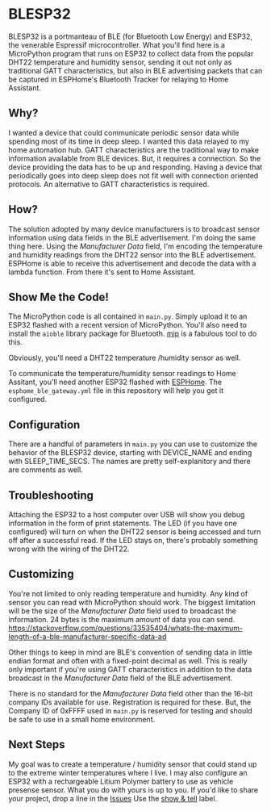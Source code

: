 # BLESP32
BLESP32 is a portmanteau of BLE (for Bluetooth Low Energy) and ESP32, the venerable Espressif microcontroller. What you'll find here is a MicroPython program that runs on ESP32 to collect data from the popular DHT22 temperature and humidity sensor, sending it out not only as traditional GATT characteristics, but also in BLE advertising packets that can be captured in ESPHome's Bluetooth Tracker for relaying to Home Assistant.

## Why?
I wanted a device that could communicate periodic sensor data while spending most of its time in deep sleep. I wanted this data relayed to my home automation hub. GATT characteristics are the traditional way to make information available from BLE devices. But, it requires a connection. So the device providing the data has to be up and responding. Having a device that periodically goes into deep sleep does not fit well with connection oriented protocols. An alternative to GATT characteristics is required.

## How?
The solution adopted by many device manufacturers is to broadcast sensor information using data fields in the BLE advertisement. I'm doing the same thing here. Using the _Manufacturer Data_ field, I'm encoding the temperature and humidity readings from the DHT22 sensor into the BLE advertisement. ESPHome is able to receive this advertisement and decode the data with a lambda function. From there it's sent to Home Assistant.

## Show Me the Code!
The MicroPython code is all contained in `main.py`. Simply upload it to an ESP32 flashed with a recent version of MicroPython. You'll also need to install the `aioble` library package for Bluetooth. [mip](https://docs.micropython.org/en/latest/reference/packages.html) is a fabulous tool to do this.

Obviously, you'll need a DHT22 temperature /humidity sensor as well.

To communicate the temperature/humidity sensor readings to Home Assitant, you'll need another ESP32 flashed with [ESPHome](https://esphome.io/). The `esphome_ble_gateway.yml` file in this repository will help you get it configured.

## Configuration
There are a handful of parameters in `main.py` you can use to customize the behavior of the BLESP32 device, starting with DEVICE_NAME and ending with SLEEP_TIME_SECS. The names are pretty self-explanitory and there are comments as well.

## Troubleshooting
Attaching the ESP32 to a host computer over USB will show you debug information in the form of print statements. The LED (if you have one configured) will turn on when the DHT22 sensor is being accessed and turn off after a successful read. If the LED stays on, there's probably something wrong with the wiring of the DHT22.

## Customizing
You're not limited to only reading temperature and humidity. Any kind of sensor you can read with MicroPython should work. The biggest limitation will be the size of the _Manufacturer Data_ field used to broadcast the information. 24 bytes is the maximum amount of data you can send. 
https://stackoverflow.com/questions/33535404/whats-the-maximum-length-of-a-ble-manufacturer-specific-data-ad

Other things to keep in mind are BLE's convention of sending data in little endian format and often with a fixed-point decimal as well. This is really only important if you're using GATT characteristics in addition to the data broadcast in the _Manufacturer Data_ field of the BLE advertisement.

There is no standard for the _Manufacturer Data_ field other than the 16-bit company IDs available for use. Registration is required for these. But, the Company ID of 0xFFFF used in `main.py` is reserved for testing and should be safe to use in a small home environment.

## Next Steps
My goal was to create a temperature / humidity sensor that could stand up to the extreme winter temperatures where I live. I may also configure an ESP32 with a rechargeable Litium Polymer battery to use as vehicle presense sensor. What you do with yours is up to you. If you'd like to share your project, drop a line in the [Issues](https://github.com/DavesCodeMusings/BLESP32/issues) Use the [show &amp; tell](https://github.com/DavesCodeMusings/BLESP32/labels/show%20%26%20tell) label.
